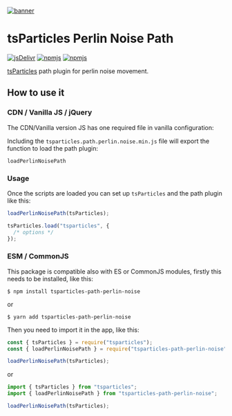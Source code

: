 [![banner](https://particles.js.org/images/banner3.png)](https://particles.js.org)

# tsParticles Perlin Noise Path

[![jsDelivr](https://data.jsdelivr.com/v1/package/npm/tsparticles-path-perlin-noise/badge)](https://www.jsdelivr.com/package/npm/tsparticles-path-perlin-noise)
[![npmjs](https://badge.fury.io/js/tsparticles-path-perlin-noise.svg)](https://www.npmjs.com/package/tsparticles-path-perlin-noise)
[![npmjs](https://img.shields.io/npm/dt/tsparticles-path-perlin-noise)](https://www.npmjs.com/package/tsparticles-path-perlin-noise)

[tsParticles](https://github.com/matteobruni/tsparticles) path plugin for perlin noise movement.

## How to use it

### CDN / Vanilla JS / jQuery

The CDN/Vanilla version JS has one required file in vanilla configuration:

Including the `tsparticles.path.perlin.noise.min.js` file will export the function to load the path plugin:

```
loadPerlinNoisePath
```

### Usage

Once the scripts are loaded you can set up `tsParticles` and the path plugin like this:

```javascript
loadPerlinNoisePath(tsParticles);

tsParticles.load("tsparticles", {
  /* options */
});
```

### ESM / CommonJS

This package is compatible also with ES or CommonJS modules, firstly this needs to be installed, like this:

```shell
$ npm install tsparticles-path-perlin-noise
```

or

```shell
$ yarn add tsparticles-path-perlin-noise
```

Then you need to import it in the app, like this:

```javascript
const { tsParticles } = require("tsparticles");
const { loadPerlinNoisePath } = require("tsparticles-path-perlin-noise");

loadPerlinNoisePath(tsParticles);
```

or

```javascript
import { tsParticles } from "tsparticles";
import { loadPerlinNoisePath } from "tsparticles-path-perlin-noise";

loadPerlinNoisePath(tsParticles);
```
